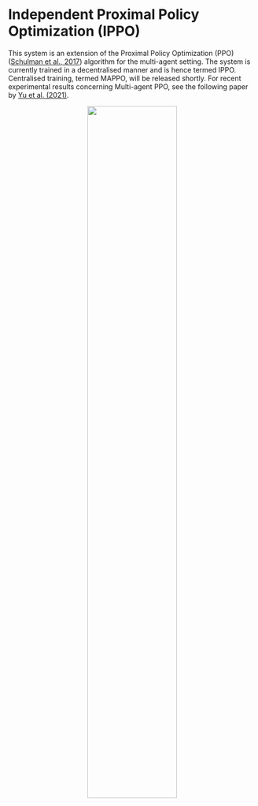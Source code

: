 # Independent Proximal Policy Optimization (IPPO)

This system is an extension of the Proximal Policy Optimization (PPO) ([Schulman et al., 2017]) algorithm for the multi-agent setting. The system is currently trained in a decentralised manner and is hence termed IPPO. Centralised training, termed MAPPO, will be released shortly. For recent experimental results concerning Multi-agent PPO, see the following paper by [Yu et al. (2021)].

<p style="text-align:center;">
<img src="https://raw.githubusercontent.com/instadeepai/Mava/develop/docs/images/ppo.png" width="60%">
</p>

[Schulman et al., 2017]: https://arxiv.org/pdf/1707.06347
[Yu et al. (2021)]: https://arxiv.org/pdf/2103.01955

